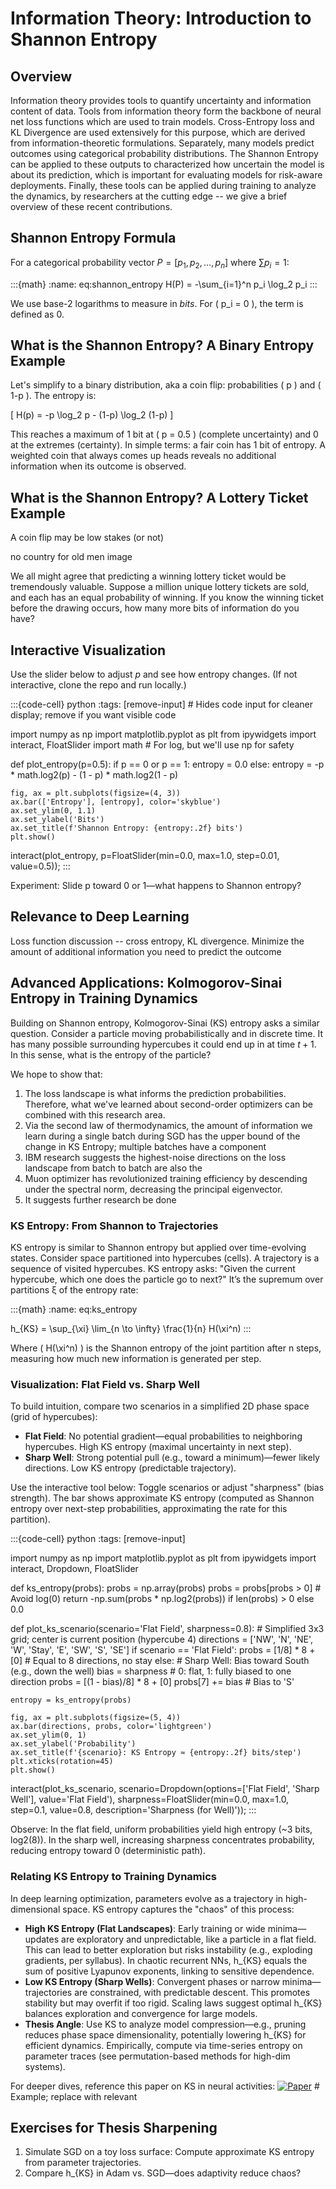 # Information Theory: Introduction to Shannon Entropy

## Overview
Information theory provides tools to quantify uncertainty and information content of data. Tools from information theory form the backbone of neural net loss functions which are used to train models. Cross-Entropy loss and KL Divergence are used extensively for this purpose, which are derived from information-theoretic formulations. Separately, many models predict outcomes using categorical probability distributions. The Shannon Entropy can be applied to these outputs to characterized how uncertain the model is about its prediction, which is important for evaluating models for risk-aware deployments. Finally, these tools can be applied during training to analyze the dynamics, by researchers at the cutting edge -- we give a brief overview of these recent contributions.

## Shannon Entropy Formula
For a categorical probability vector $P = [p_1, p_2, \dots, p_n]$ where $\sum p_i = 1$:

:::{math}
:name: eq:shannon_entropy
H(P) = -\sum_{i=1}^n p_i \log_2 p_i
:::

We use base-2 logarithms to measure in *bits*. For \( p_i = 0 \), the term is defined as 0.

## What is the Shannon Entropy? A Binary Entropy Example
Let's simplify to a binary distribution, aka a coin flip: probabilities \( p \) and \( 1-p \). The entropy is:

\[ H(p) = -p \log_2 p - (1-p) \log_2 (1-p) \]

This reaches a maximum of 1 bit at \( p = 0.5 \) (complete uncertainty) and 0 at the extremes (certainty). In simple terms: a fair coin has 1 bit of entropy. A weighted coin that always comes up heads reveals no additional information when its outcome is observed.

## What is the Shannon Entropy? A Lottery Ticket Example

A coin flip may be low stakes (or not)

no country for old men image

We all might agree that predicting a winning lottery ticket would be tremendously valuable. Suppose a million unique lottery tickets are sold, and each has an equal probability of winning. If you know the winning ticket before the drawing occurs, how many more bits of information do you have?

## Interactive Visualization
Use the slider below to adjust $p$ and see how entropy changes. (If not interactive, clone the repo and run locally.)

:::{code-cell} python
:tags: [remove-input]  # Hides code input for cleaner display; remove if you want visible code

import numpy as np
import matplotlib.pyplot as plt
from ipywidgets import interact, FloatSlider
import math  # For log, but we'll use np for safety

def plot_entropy(p=0.5):
    if p == 0 or p == 1:
        entropy = 0.0
    else:
        entropy = -p * math.log2(p) - (1 - p) * math.log2(1 - p)
    
    fig, ax = plt.subplots(figsize=(4, 3))
    ax.bar(['Entropy'], [entropy], color='skyblue')
    ax.set_ylim(0, 1.1)
    ax.set_ylabel('Bits')
    ax.set_title(f'Shannon Entropy: {entropy:.2f} bits')
    plt.show()

interact(plot_entropy, p=FloatSlider(min=0.0, max=1.0, step=0.01, value=0.5));
:::

Experiment: Slide p toward 0 or 1—what happens to Shannon entropy?

## Relevance to Deep Learning
Loss function discussion -- cross entropy, KL divergence. Minimize the amount of additional information you need to predict the outcome

## Advanced Applications: Kolmogorov-Sinai Entropy in Training Dynamics

Building on Shannon entropy, Kolmogorov-Sinai (KS) entropy asks a similar question. Consider a particle moving probabilistically and in discrete time. It has many possible surrounding hypercubes it could end up in at time $t+1$. In this sense, what is the entropy of the particle?

We hope to show that:
1. The loss landscape is what informs the prediction probabilities. Therefore, what we've learned about second-order optimizers can be combined with this research area.
2. Via the second law of thermodynamics, the amount of information we learn during a single batch during SGD has the upper bound of the change in KS Entropy; multiple batches have a component
3. IBM research suggests the highest-noise directions on the loss landscape from batch to batch are also the
4. Muon optimizer has revolutionized training efficiency by descending under the spectral norm, decreasing the principal eigenvector.
3. It suggests further research be done

### KS Entropy: From Shannon to Trajectories
KS entropy is similar to Shannon entropy but applied over time-evolving states. Consider space partitioned into hypercubes (cells). A trajectory is a sequence of visited hypercubes. KS entropy asks: "Given the current hypercube, which one does the particle go to next?" It’s the supremum over partitions ξ of the entropy rate:

:::{math}
:name: eq:ks_entropy

h_{KS} = \sup_{\xi} \lim_{n \to \infty} \frac{1}{n} H(\xi^n)
:::

Where \( H(\xi^n) \) is the Shannon entropy of the joint partition after n steps, measuring how much new information is generated per step.

### Visualization: Flat Field vs. Sharp Well
To build intuition, compare two scenarios in a simplified 2D phase space (grid of hypercubes):
- **Flat Field**: No potential gradient—equal probabilities to neighboring hypercubes. High KS entropy (maximal uncertainty in next step).
- **Sharp Well**: Strong potential pull (e.g., toward a minimum)—fewer likely directions. Low KS entropy (predictable trajectory).

Use the interactive tool below: Toggle scenarios or adjust "sharpness" (bias strength). The bar shows approximate KS entropy (computed as Shannon entropy over next-step probabilities, approximating the rate for this partition).

:::{code-cell} python
:tags: [remove-input]

import numpy as np
import matplotlib.pyplot as plt
from ipywidgets import interact, Dropdown, FloatSlider

def ks_entropy(probs):
    probs = np.array(probs)
    probs = probs[probs > 0]  # Avoid log(0)
    return -np.sum(probs * np.log2(probs)) if len(probs) > 0 else 0.0

def plot_ks_scenario(scenario='Flat Field', sharpness=0.8):
    # Simplified 3x3 grid; center is current position (hypercube 4)
    directions = ['NW', 'N', 'NE', 'W', 'Stay', 'E', 'SW', 'S', 'SE']
    if scenario == 'Flat Field':
        probs = [1/8] * 8 + [0]  # Equal to 8 directions, no stay
    else:  # Sharp Well: Bias toward South (e.g., down the well)
        bias = sharpness  # 0: flat, 1: fully biased to one direction
        probs = [(1 - bias)/8] * 8 + [0]
        probs[7] += bias  # Bias to 'S'
    
    entropy = ks_entropy(probs)
    
    fig, ax = plt.subplots(figsize=(5, 4))
    ax.bar(directions, probs, color='lightgreen')
    ax.set_ylim(0, 1)
    ax.set_ylabel('Probability')
    ax.set_title(f'{scenario}: KS Entropy ≈ {entropy:.2f} bits/step')
    plt.xticks(rotation=45)
    plt.show()

interact(plot_ks_scenario, 
         scenario=Dropdown(options=['Flat Field', 'Sharp Well'], value='Flat Field'),
         sharpness=FloatSlider(min=0.0, max=1.0, step=0.1, value=0.8, description='Sharpness (for Well)'));
:::

Observe: In the flat field, uniform probabilities yield high entropy (~3 bits, log2(8)). In the sharp well, increasing sharpness concentrates probability, reducing entropy toward 0 (deterministic path).

### Relating KS Entropy to Training Dynamics
In deep learning optimization, parameters evolve as a trajectory in high-dimensional space. KS entropy captures the "chaos" of this process:
- **High KS Entropy (Flat Landscapes)**: Early training or wide minima—updates are exploratory and unpredictable, like a particle in a flat field. This can lead to better exploration but risks instability (e.g., exploding gradients, per syllabus). In chaotic recurrent NNs, h_{KS} equals the sum of positive Lyapunov exponents, linking to sensitive dependence.
- **Low KS Entropy (Sharp Wells)**: Convergent phases or narrow minima—trajectories are constrained, with predictable descent. This promotes stability but may overfit if too rigid. Scaling laws suggest optimal h_{KS} balances exploration and convergence for large models.
- **Thesis Angle**: Use KS to analyze model compression—e.g., pruning reduces phase space dimensionality, potentially lowering h_{KS} for efficient dynamics. Empirically, compute via time-series entropy on parameter traces (see permutation-based methods for high-dim systems).

For deeper dives, reference this paper on KS in neural activities:
[![Paper](arxiv.png)](https://arxiv.org/abs/2006.02427)  # Example; replace with relevant

## Exercises for Thesis Sharpening
1. Simulate SGD on a toy loss surface: Compute approximate KS entropy from parameter trajectories.
2. Compare h_{KS} in Adam vs. SGD—does adaptivity reduce chaos?